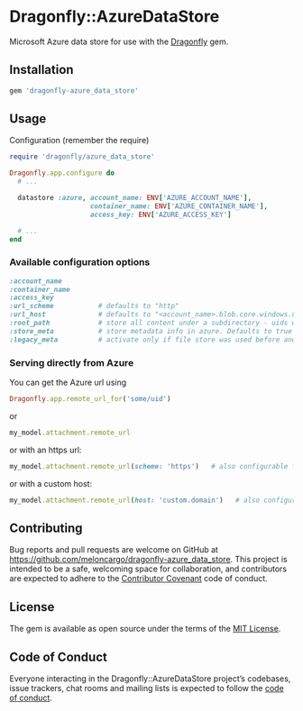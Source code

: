 # Dragonfly::AzureDataStore

Microsoft Azure data store for use with the
[Dragonfly](http://github.com/markevans/dragonfly) gem.

## Installation

```ruby
gem 'dragonfly-azure_data_store'
```

## Usage

Configuration (remember the require)

```ruby
require 'dragonfly/azure_data_store'

Dragonfly.app.configure do
  # ...

  datastore :azure, account_name: ENV['AZURE_ACCOUNT_NAME'],
                    container_name: ENV['AZURE_CONTAINER_NAME'],
                    access_key: ENV['AZURE_ACCESS_KEY']

  # ...
end
```

### Available configuration options

```ruby
:account_name
:container_name
:access_key
:url_scheme           # defaults to "http"
:url_host             # defaults to "<account_name>.blob.core.windows.net"
:root_path            # store all content under a subdirectory - uids will be relative to this - defaults to nil
:store_meta           # store metadata info in azure. Defaults to true
:legacy_meta          # activate only if file store was used before and want to load old `.meta.yml` generated files migrated to azure storage.
```

### Serving directly from Azure

You can get the Azure url using

```ruby
Dragonfly.app.remote_url_for('some/uid')
```

or

```ruby
my_model.attachment.remote_url
```

or with an https url:

```ruby
my_model.attachment.remote_url(scheme: 'https')   # also configurable for all urls with 'url_scheme'
```

or with a custom host:

```ruby
my_model.attachment.remote_url(host: 'custom.domain')   # also configurable for all urls with 'url_host'
```

## Contributing

Bug reports and pull requests are welcome on GitHub at
https://github.com/meloncargo/dragonfly-azure_data_store. This project is
intended to be a safe, welcoming space for collaboration, and contributors are
expected to adhere to the [Contributor Covenant](http://contributor-covenant.org)
code of conduct.

## License

The gem is available as open source under the terms of the
[MIT License](https://opensource.org/licenses/MIT).

## Code of Conduct

Everyone interacting in the Dragonfly::AzureDataStore project’s codebases, issue
trackers, chat rooms and mailing lists is expected to follow the
[code of conduct](https://github.com/meloncargo/dragonfly-azure_data_store/blob/master/CODE_OF_CONDUCT.md).
